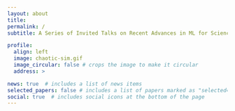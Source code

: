 ```yaml
---
layout: about
title: 
permalink: /
subtitle: A Series of Invited Talks on Recent Advances in ML for Science

profile:
  align: left
  image: chaotic-sim.gif
  image_circular: false # crops the image to make it circular
  address: >

news: true  # includes a list of news items
selected_papers: false # includes a list of papers marked as "selected={true}"
social: true  # includes social icons at the bottom of the page
---
```



